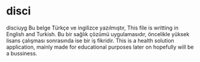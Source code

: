 # disci
disciuyg
 Bu belge Türkçe ve ingilizce yazılmıştır,
 This file is writting in English and Turkish.
   Bu bir sağlık çözümü uygulamasıdır, öncelikle yüksek lisans çalışması sonrasında ise bir iş fikridir.
   This is a health solution application, mainly made for educational purposes later on hopefully will be a bussiness.

